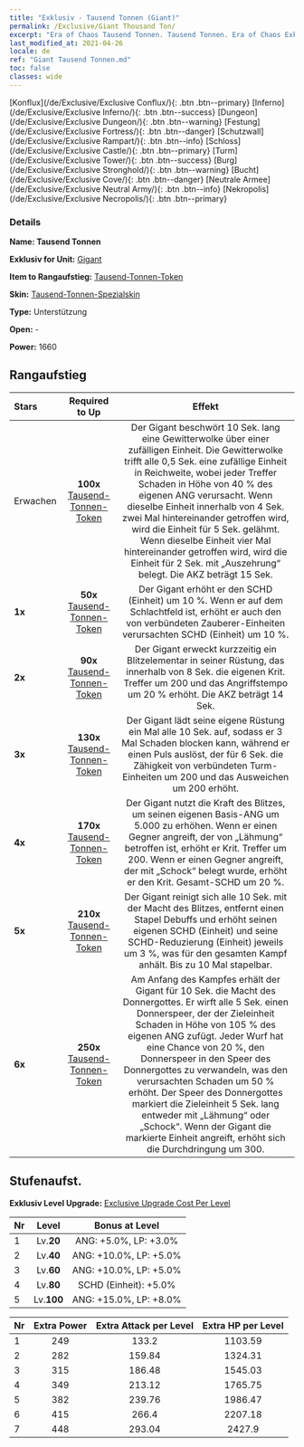 ```yaml
---
title: "Exklusiv - Tausend Tonnen (Giant)"
permalink: /Exclusive/Giant Thousand Ton/
excerpt: "Era of Chaos Tausend Tonnen. Tausend Tonnen. Era of Chaos Exklusiv Tausend Tonnen. Gigant Exklusiv."
last_modified_at: 2021-04-26
locale: de
ref: "Giant Tausend Tonnen.md"
toc: false
classes: wide
---
```

 [Konflux](/de/Exclusive/Exclusive Conflux/){: .btn .btn--primary} [Inferno](/de/Exclusive/Exclusive Inferno/){: .btn .btn--success} [Dungeon](/de/Exclusive/Exclusive Dungeon/){: .btn .btn--warning} [Festung](/de/Exclusive/Exclusive Fortress/){: .btn .btn--danger} [Schutzwall](/de/Exclusive/Exclusive Rampart/){: .btn .btn--info} [Schloss](/de/Exclusive/Exclusive Castle/){: .btn .btn--primary} [Turm](/de/Exclusive/Exclusive Tower/){: .btn .btn--success} [Burg](/de/Exclusive/Exclusive Stronghold/){: .btn .btn--warning} [Bucht](/de/Exclusive/Exclusive Cove/){: .btn .btn--danger} [Neutrale Armee](/de/Exclusive/Exclusive Neutral Army/){: .btn .btn--info} [Nekropolis](/de/Exclusive/Exclusive Necropolis/){: .btn .btn--primary} 

### Details
 **Name: Tausend Tonnen** 

 **Exklusiv for Unit:** [Gigant](/de/units/Giant/) 

 **Item to Rangaufstieg:** [Tausend-Tonnen-Token](/ItemsDE/con_988/)

 **Skin:** [Tausend-Tonnen-Spezialskin](/ItemsDE/con_656/)

 **Type:** Unterstützung

 **Open:** -

 **Power:** 1660

## Rangaufstieg

  |     Stars    |  Required to Up | Effekt |
  |:-------------|:---------------:|:---------------:|
  |  Erwachen  | **100x** [Tausend-Tonnen-Token](/ItemsDE/con_988/) | Der Gigant beschwört 10 Sek. lang eine Gewitterwolke über einer zufälligen Einheit. Die Gewitterwolke trifft alle 0,5 Sek. eine zufällige Einheit in Reichweite, wobei jeder Treffer Schaden in Höhe von 40 % des eigenen ANG verursacht. Wenn dieselbe Einheit innerhalb von 4 Sek. zwei Mal hintereinander getroffen wird, wird die Einheit für 5 Sek. gelähmt. Wenn dieselbe Einheit vier Mal hintereinander getroffen wird, wird die Einheit für 2 Sek. mit „Auszehrung“ belegt. Die AKZ beträgt 15 Sek. |
  | **1x** <i class="fas fa-star"/> | **50x** [Tausend-Tonnen-Token](/ItemsDE/con_988/) | Der Gigant erhöht er den SCHD (Einheit) um 10 %. Wenn er auf dem Schlachtfeld ist, erhöht er auch den von verbündeten Zauberer-Einheiten verursachten SCHD (Einheit) um 10 %. |
  | **2x** <i class="fas fa-star"/> | **90x** [Tausend-Tonnen-Token](/ItemsDE/con_988/) | Der Gigant erweckt kurzzeitig ein Blitzelementar in seiner Rüstung, das innerhalb von 8 Sek. die eigenen Krit. Treffer um 200 und das Angriffstempo um 20 % erhöht. Die AKZ beträgt 14 Sek. |
  | **3x** <i class="fas fa-star"/> | **130x** [Tausend-Tonnen-Token](/ItemsDE/con_988/) | Der Gigant lädt seine eigene Rüstung ein Mal alle 10 Sek. auf, sodass er 3 Mal Schaden blocken kann, während er einen Puls auslöst, der für 6 Sek. die Zähigkeit von verbündeten Turm-Einheiten um 200 und das Ausweichen um 200 erhöht. |
  | **4x** <i class="fas fa-star"/> | **170x** [Tausend-Tonnen-Token](/ItemsDE/con_988/) | Der Gigant nutzt die Kraft des Blitzes, um seinen eigenen Basis-ANG um 5.000 zu erhöhen. Wenn er einen Gegner angreift, der von „Lähmung“ betroffen ist, erhöht er Krit. Treffer um 200. Wenn er einen Gegner angreift, der mit „Schock“ belegt wurde, erhöht er den Krit. Gesamt-SCHD um 20 %. |
  | **5x** <i class="fas fa-star"/> | **210x** [Tausend-Tonnen-Token](/ItemsDE/con_988/) | Der Gigant reinigt sich alle 10 Sek. mit der Macht des Blitzes, entfernt einen Stapel Debuffs und erhöht seinen eigenen SCHD (Einheit) und seine SCHD-Reduzierung (Einheit) jeweils um 3 %, was für den gesamten Kampf anhält. Bis zu 10 Mal stapelbar. |
  | **6x** <i class="fas fa-star"/> | **250x** [Tausend-Tonnen-Token](/ItemsDE/con_988/) | Am Anfang des Kampfes erhält der Gigant für 10 Sek. die Macht des Donnergottes. Er wirft alle 5 Sek. einen Donnerspeer, der der Zieleinheit Schaden in Höhe von 105 % des eigenen ANG zufügt. Jeder Wurf hat eine Chance von 20 %, den Donnerspeer in den Speer des Donnergottes zu verwandeln, was den verursachten Schaden um 50 % erhöht. Der Speer des Donnergottes markiert die Zieleinheit 5 Sek. lang entweder mit „Lähmung“ oder „Schock“. Wenn der Gigant die markierte Einheit angreift, erhöht sich die Durchdringung um 300. |


## Stufenaufst.
 **Exklusiv Level Upgrade:** [Exclusive Upgrade Cost Per Level](/Exclusive/ExclusiveUpgradeCostPerLevel/)

  |  Nr  |   Level  | Bonus at Level |
  |:-----|:--------:|:--------------:|
  | 1 | Lv.**20** | ANG: +5.0%, LP: +3.0% |
  | 2 | Lv.**40** | ANG: +10.0%, LP: +5.0% |
  | 3 | Lv.**60** | ANG: +10.0%, LP: +5.0% |
  | 4 | Lv.**80** | SCHD (Einheit): +5.0% |
  | 5 | Lv.**100** | ANG: +15.0%, LP: +8.0% |


  |  Nr  |  Extra Power | Extra Attack per Level | Extra HP per Level |
  |:-----|:--------:|:--------:|:--------:|
  | 1 | 249 | 133.2 | 1103.59 |
  | 2 | 282 | 159.84 | 1324.31 |
  | 3 | 315 | 186.48 | 1545.03 |
  | 4 | 349 | 213.12 | 1765.75 |
  | 5 | 382 | 239.76 | 1986.47 |
  | 6 | 415 | 266.4 | 2207.18 |
  | 7 | 448 | 293.04 | 2427.9 |


